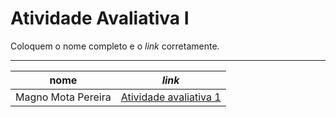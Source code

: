 # Atividade Avaliativa I

Coloquem o nome completo e o *link* corretamente.

---

nome | *link*
--- | ---
Magno Mota Pereira|[Atividade avaliativa 1](https://github.com/Magno00/Atividade_avaliativa-01)

